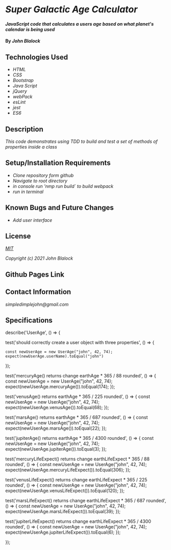 # _Super Galactic Age Calculator_

#### _JavaScript code that calculates a users age based on what planet's calendar is being used_

#### By _**John Blalock**_

## Technologies Used

* _HTML_
* _CSS_
* _Bootstrap_
* _Java Script_
* _jQuery_
* _webPack_
* _esLint_
* _jest_
* _ES6_

## Description

_This code demonstrates using TDD to build and test a set of methods of properties inside a class_

## Setup/Installation Requirements

* _Clone repository form github_
* _Navigate to root directory_
* _in console run 'nmp run build` to build webpack_
* _run in terminal_


## Known Bugs and Future Changes

* _Add user interface_

## License

_[MIT](https://opensource.org/licenses/MIT)_

_Copyright (c) 2021 John Blalock_

## Github Pages Link



## Contact Information

_simpledimplejohn@gmail.com_

## Specifications ##

describe('UserAge', () => {

  test('should correctly create a user object with three properties', () => {

    const newUserAge = new UserAge("john", 42, 74);
    expect(newUserAge.userName).toEqual("john")
  });

  test('mercuryAge() returns change earthAge * 365 / 88 rounded', () => {
      const newUserAge = new UserAge("john", 42, 74);
      expect(newUserAge.mercuryAge()).toEqual(174);
  });

  test('venusAge() returns earthAge * 365 / 225 rounded', () => {
    const newUserAge = new UserAge("john", 42, 74);
    expect(newUserAge.venusAge()).toEqual(68);
  });

  test('marsAge() returns earthAge * 365 / 687 rounded', () => {
    const newUserAge = new UserAge("john", 42, 74);
    expect(newUserAge.marsAge()).toEqual(22);
  });

  test('jupiterAge() returns earthAge * 365 / 4300 rounded', () => {
    const newUserAge = new UserAge("john", 42, 74);
    expect(newUserAge.jupiterAge()).toEqual(3);
  });

  test('mercuryLifeExpect() returns change earthLifeExpect * 365 / 88 rounded', () => {
    const newUserAge = new UserAge("john", 42, 74);
    expect(newUserAge.mercuryLifeExpect()).toEqual(306);
  });

  test('venusLifeExpect() returns change earthLifeExpect * 365 / 225 rounded', () => {
    const newUserAge = new UserAge("john", 42, 74);
    expect(newUserAge.venusLifeExpect()).toEqual(120);
  });

  test('marsLifeExpect() returns change earthLifeExpect * 365 / 687 rounded', () => {
    const newUserAge = new UserAge("john", 42, 74);
    expect(newUserAge.marsLifeExpect()).toEqual(39);
  });

  test('jupiterLifeExpect() returns change earthLifeExpect * 365 / 4300 rounded', () => {
    const newUserAge = new UserAge("john", 42, 74);
    expect(newUserAge.jupiterLifeExpect()).toEqual(6);
  });

});